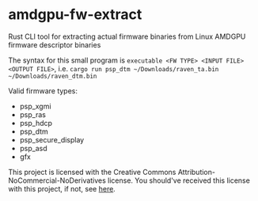 # amdgpu-fw-extract

Rust CLI tool for extracting actual firmware binaries from Linux AMDGPU firmware descriptor binaries

The syntax for this small program is `executable <FW TYPE> <INPUT FILE> <OUTPUT FILE>`, i.e. `cargo run psp_dtm ~/Downloads/raven_ta.bin ~/Downloads/raven_dtm.bin`

Valid firmware types:

- psp_xgmi
- psp_ras
- psp_hdcp
- psp_dtm
- psp_secure_display
- psp_asd
- gfx

This project is licensed with the Creative Commons Attribution-NoCommercial-NoDerivatives license. You should've
received this license with this project, if not, see [here](https://creativecommons.org/licenses/by-nc-nd/4.0/).

